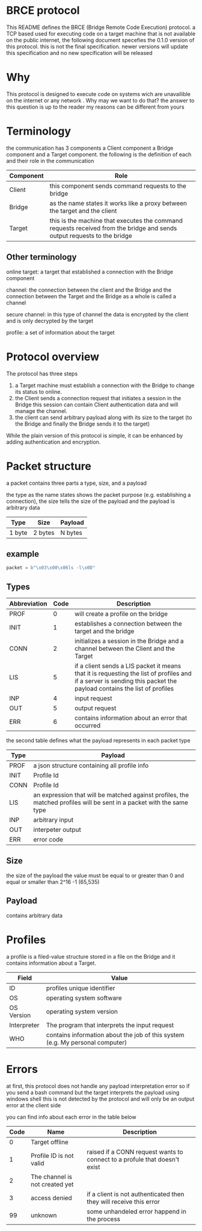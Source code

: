 # BRCE protocol 

This README defines the BRCE (Bridge Remote Code Execution) protocol. a TCP based used for executing code
on a target machine that is not available on the public internet, the following document specefies the
0.1.0 version of this protocol. this is not the final specification. newer versions will update this specification and no new specification will be released

# Why

This protocol is designed to execute code on systems wich are unavailible on the internet or any network . Why may we want to do that? the answer to this question is up to the reader my reasons can be different from yours

# Terminology

the communication has 3 components a Client component a Bridge component and a Target component.
the following is the definition of each and their role in the communication

| Component | Role |
| ------------------ | ---- |
| Client | this component sends command requests to the bridge |
| Bridge             | as the name states it works like a proxy between the target and the client |
| Target             | this is the machine that executes the command requests received from the bridge and sends output requests to the bridge |

## Other terminology

online target: a target that established a connection with the Bridge component

channel: the connection between the client and the Bridge and the connection between the Target and the Bridge as a whole is called a channel  

secure channel: in this type of channel the data is encrypted by the client and is only decrypted by the target

profile: a set of information about the target

# Protocol overview

The protocol has three steps

1. a Target machine must establish a connection with the Bridge to change its status to online. 
2. the Client sends a connection request that initiates a session in the Bridge this session can contain Client authentication data and will manage the channel.
3. the client can send arbitrary payload along with its size to the target (to the Bridge and finally the Bridge sends it to the target)

While the plain version of this protocol is simple, it can be enhanced by adding authentication and encryption.

# Packet structure

a packet contains three parts a type, size, and a payload

the type as the name states shows the packet purpose (e.g. establishing a connection), the size tells the size of the payload and the payload is arbitrary data

| Type | Size | Payload |
| ---- | ---- | ------- |
| 1 byte | 2 bytes | N bytes |

## example

```python
packet = b"\x03\x00\x06ls -l\x0D"
```

## Types

| Abbreviation | Code | Description |
| ---- | ------- | -------- |
| PROF | 0 | will create a profile on the bridge |
| INIT | 1 | establishes a connection between the target and the bridge |
| CONN | 2 | initializes a session in the Bridge and a channel between the Client and the Target |
| LIS  | 5 | if a client sends a LIS packet it means that it is requesting the list of profiles and if a server is sending this packet the payload contains the list of profiles |
| INP  | 4 | input request |
| OUT  | 5 | output request |
| ERR  | 6 | contains information about an error that occurred |

the second table defines what the payload represents in each packet type

| Type | Payload |
| ---- | ------- |
| PROF | a json structure containing all profile info |
| INIT | Profile Id |
| CONN | Profile Id |
| LIS  | an expression that will be matched against profiles, the matched profiles will be sent in a packet with the same type |
| INP  | arbitrary input |
| OUT  | interpeter output |
| ERR  | error code |

## Size

the size of the payload the value must be equal to or greater than 0 and equal or smaller than 
2^16 -1 (65,535)

## Payload 

contains arbitrary data

# Profiles

a profile is a filed-value structure stored in a file on the Bridge and it contains information about a Target.

| Field | Value |
| ----- | ----- |
| ID | profiles unique identifier |
| OS | operating system software |
| OS Version | operating system version |
| Interpreter | The program that interprets the input request | 
| WHO | contains information about the job of this system (e.g. My personal computer) |

# Errors

at first, this protocol does not handle any payload interpretation error so if you send a bash command but the target interprets the payload using windows shell this is not detected by the protocol and will only be an output error at the client side

you can find info about each error in the table below

| Code | Name | Description |
| ---- | ---- | ----------- |
| 0 | Target offline | |
| 1 | Profile ID is not valid | raised if a CONN request wants to connect to a profule that doesn't exist |
| 2 | The channel is not created yet | |
| 3 | access denied | if a client is not authenticated then they will receive this error |
| 99 | unknown | some unhandeled error happend in the process |
